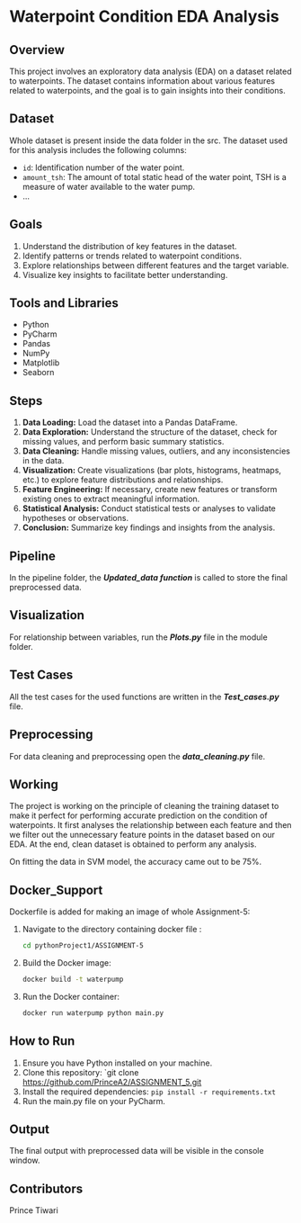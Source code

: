 # Waterpoint Condition EDA Analysis

## Overview
This project involves an exploratory data analysis (EDA) on a dataset related to waterpoints. The dataset contains information about various features related to waterpoints, and the goal is to gain insights into their conditions.

## Dataset
Whole dataset is present inside the data folder in the src.
The dataset used for this analysis includes the following columns:
- `id`: Identification number of the water point.
- `amount_tsh`: The amount of total static head of the water point, TSH is a measure of water available to the water pump.
- ...


## Goals
1. Understand the distribution of key features in the dataset.
2. Identify patterns or trends related to waterpoint conditions.
3. Explore relationships between different features and the target variable.
4. Visualize key insights to facilitate better understanding.

## Tools and Libraries
- Python
- PyCharm
- Pandas
- NumPy
- Matplotlib
- Seaborn

## Steps
1. **Data Loading:** Load the dataset into a Pandas DataFrame.
2. **Data Exploration:** Understand the structure of the dataset, check for missing values, and perform basic summary statistics.
3. **Data Cleaning:** Handle missing values, outliers, and any inconsistencies in the data.
4. **Visualization:** Create visualizations (bar plots, histograms, heatmaps, etc.) to explore feature distributions and relationships.
5. **Feature Engineering:** If necessary, create new features or transform existing ones to extract meaningful information.
6. **Statistical Analysis:** Conduct statistical tests or analyses to validate hypotheses or observations.
7. **Conclusion:** Summarize key findings and insights from the analysis.

## Pipeline
In the pipeline folder, the ***Updated_data function*** is called to store the final preprocessed data.

## Visualization
For relationship between variables, run the ***Plots.py*** file in 
the module folder.

## Test Cases
All the test cases for the used functions are written in the ***Test_cases.py*** file.

## Preprocessing
For data cleaning and preprocessing open the ***data_cleaning.py*** file.

## Working
The project is working on the principle of cleaning the training dataset to make it perfect for performing accurate prediction on the condition of waterpoints.
It first analyses the relationship between each feature and then we filter out the unnecessary feature points in the dataset based on our EDA. At the end, clean dataset is obtained to perform any analysis.

On fitting the data in SVM model, the accuracy came out to be 75%.

## Docker_Support
Dockerfile is added for making an image of whole Assignment-5:

1. Navigate to the directory containing docker file :
   ```bash
   cd pythonProject1/ASSIGNMENT-5
   ```
2. Build the Docker image:
   ```bash
   docker build -t waterpump
   ```
3. Run the Docker container:
   ```bash
   docker run waterpump python main.py

## How to Run
1. Ensure you have Python installed on your machine.
2. Clone this repository: `git clone https://github.com/PrinceA2/ASSIGNMENT_5.git
3. Install the required dependencies: `pip install -r requirements.txt`
4. Run the main.py file on your PyCharm.


## Output
The final output with preprocessed data will be visible in the console window.


## Contributors

Prince Tiwari
